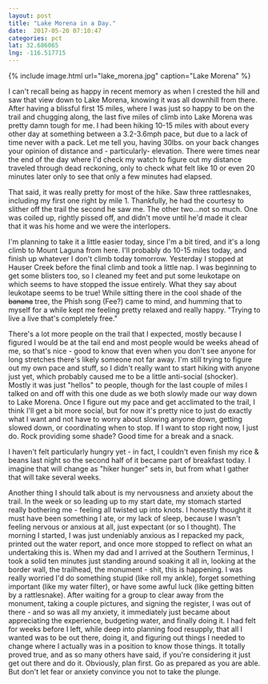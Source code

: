 ```yaml
---
layout: post
title: "Lake Morena in a Day."
date:  2017-05-20 07:10:47
categories: pct
lat: 32.686065 
lng: -116.517715
---
```

{% include image.html url="lake_morena.jpg" caption="Lake Morena" %}

I can't recall being as happy in recent memory as when I crested the hill and saw that view down to Lake Morena, knowing it was all downhill from there.  After having a blissful first 15 miles, where I was just so happy to be on the trail and chugging along, the last five miles of climb into Lake Morena was pretty damn tough for me.  I had been hiking 10-15 miles with about every other day at something between a 3.2-3.6mph pace, but due to a lack of time never with a pack.  Let me tell you, having 30lbs. on your back changes your opinion of distance and - particularly- elevation.  There were times near the end of the day where I'd check my watch to figure out my distance traveled through dead reckoning, only to check what felt like 10 or even 20 minutes later only to see that only a few minutes had elapsed.

That said, it was really pretty for most of the hike.  Saw three rattlesnakes, including my first one right by mile 1.  Thankfully, he had the courtesy to slither off the trail the second he saw me.  The other two...not so much.  One was coiled up, rightly pissed off, and didn't move until he'd made it clear that it was his home and we were the interlopers.

I'm planning to take it a little easier today, since I'm a bit tired, and it's a long climb to Mount Laguna from here.  I'll probably do 10-15 miles today, and finish up whatever I don't climb today tomorrow.  Yesterday I stopped at Hauser Creek before the final climb and took a little nap.  I was beginning to get some blisters too, so I cleaned my feet and put some leukotape on which seems to have stopped the issue entirely.  What they say about leukotape seems to be true!  While sitting there in the cool shade of the ~~banana~~ tree, the Phish song (Fee?) came to mind, and humming that to myself for a while kept me feeling pretty relaxed and really happy.  "Trying to live a live that's completely free."

There's a lot more people on the trail that I expected, mostly because I figured I would be at the tail end and most people would be weeks ahead of me, so that's nice - good to know that even when you don't see anyone for long stretches there's likely someone not far away.  I'm still trying to figure out my own pace and stuff, so I didn't really want to start hiking with anyone just yet, which probably caused me to be a little anti-social (shocker).  Mostly it was just "hellos" to people, though for the last couple of miles I talked on and off with this one dude as we both slowly made our way down to Lake Morena.  Once I figure out my pace and get acclimated to the trail, I think I'll get a bit more social, but for now it's pretty nice to just do exactly what I want and not have to worry about slowing anyone down, getting slowed down, or coordinating when to stop.  If I want to stop right now, I just do.  Rock providing some shade? Good time for a break and a snack.

I haven't felt particularly hungry yet - in fact, I couldn't even finish my rice & beans last night so the second half of it became part of breakfast today.  I imagine that will change as "hiker hunger" sets in, but from what I gather that will take several weeks.

Another thing I should talk about is my nervousness and anxiety about the trail. In the week or so leading up to my start date, my stomach started really bothering me - feeling all twisted up into knots.  I honestly thought it must have been something I ate, or my lack of sleep, because I wasn't feeling nervous or anxious at all, just expectant (or so I thought).  The morning I started, I was just undeniably anxious as I repacked my pack, printed out the water report, and once more stopped to reflect on what an undertaking this is.  When my dad and I arrived at the Southern Terminus, I took a solid ten minutes just standing around soaking it all in, looking at the border wall, the trailhead, the monument - shit, this is happening.  I was really worried I'd do something stupid (like roll my ankle), forget something important (like my water filter), or have some awful luck (like getting bitten by a rattlesnake).  After waiting for a group to clear away from the monument, taking a couple pictures, and signing the register, I was out of there - and so was all my anxiety, it immediately just became about appreciating the experience, budgeting water, and finally doing it.  I had felt for weeks before I left, while deep into planning food resupply, that all I wanted was to be out there, doing it, and figuring out things I needed to change where I actually was in a position to know those things.  It totally proved true, and as so many others have said, if you're considering it just get out there and do it.  Obviously, plan first.  Go as prepared as you are able.  But don't let fear or anxiety convince you not to take the plunge.

